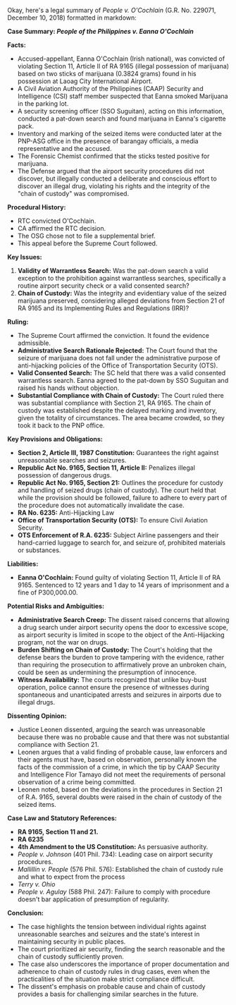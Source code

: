 Okay, here's a legal summary of *People v. O'Cochlain* (G.R. No. 229071, December 10, 2018) formatted in markdown:

**Case Summary: *People of the Philippines v. Eanna O'Cochlain***

**Facts:**

*   Accused-appellant, Eanna O'Cochlain (Irish national), was convicted of violating Section 11, Article II of RA 9165 (illegal possession of marijuana) based on two sticks of marijuana (0.3824 grams) found in his possession at Laoag City International Airport.
*   A Civil Aviation Authority of the Philippines (CAAP) Security and Intelligence (CSI) staff member suspected that Eanna smoked Marijuana in the parking lot.
*   A security screening officer (SSO Suguitan), acting on this information, conducted a pat-down search and found marijuana in Eanna's cigarette pack.
*   Inventory and marking of the seized items were conducted later at the PNP-ASG office in the presence of barangay officials, a media representative and the accused.
*   The Forensic Chemist confirmed that the sticks tested positive for marijuana.
*   The Defense argued that the airport security procedures did not discover, but illegally conducted a deliberate and conscious effort to discover an illegal drug, violating his rights and the integrity of the "chain of custody" was compromised.

**Procedural History:**

*   RTC convicted O'Cochlain.
*   CA affirmed the RTC decision.
*   The OSG chose not to file a supplemental brief.
*   This appeal before the Supreme Court followed.

**Key Issues:**

1.  **Validity of Warrantless Search:** Was the pat-down search a valid exception to the prohibition against warrantless searches, specifically a routine airport security check or a valid consented search?
2.  **Chain of Custody:** Was the integrity and evidentiary value of the seized marijuana preserved, considering alleged deviations from Section 21 of RA 9165 and its Implementing Rules and Regulations (IRR)?

**Ruling:**

*   The Supreme Court affirmed the conviction. It found the evidence admissible.
*   **Administrative Search Rationale Rejected:** The Court found that the seizure of marijuana does not fall under the administrative purpose of anti-hijacking policies of the Office of Transportation Security (OTS).
*   **Valid Consented Search:** The SC held that there was a valid consented warrantless search. Eanna agreed to the pat-down by SSO Suguitan and raised his hands without objection.
*   **Substantial Compliance with Chain of Custody:** The Court ruled there was substantial compliance with Section 21, RA 9165. The chain of custody was established despite the delayed marking and inventory, given the totality of circumstances. The area became crowded, so they took it back to the PNP office.

**Key Provisions and Obligations:**

*   **Section 2, Article III, 1987 Constitution:** Guarantees the right against unreasonable searches and seizures.
*   **Republic Act No. 9165, Section 11, Article II:** Penalizes illegal possession of dangerous drugs.
*   **Republic Act No. 9165, Section 21:**  Outlines the procedure for custody and handling of seized drugs (chain of custody). The court held that while the provision should be followed, failure to adhere to every part of the procedure does not automatically invalidate the case.
*   **RA No. 6235:** Anti-Hijacking Law
*   **Office of Transportation Security (OTS):** To ensure Civil Aviation Security.
*   **OTS Enforcement of R.A. 6235:** Subject Airline passengers and their hand-carried luggage to search for, and seizure of, prohibited materials or substances.

**Liabilities:**

*   **Eanna O'Cochlain:** Found guilty of violating Section 11, Article II of RA 9165. Sentenced to 12 years and 1 day to 14 years of imprisonment and a fine of P300,000.00.

**Potential Risks and Ambiguities:**

*   **Administrative Search Creep:**  The dissent raised concerns that allowing a drug search under airport security opens the door to excessive scope, as airport security is limited in scope to the object of the Anti-Hijacking program, not the war on drugs.
*   **Burden Shifting on Chain of Custody:** The Court's holding that the defense bears the burden to prove tampering with the evidence, rather than requiring the prosecution to affirmatively prove an unbroken chain, could be seen as undermining the presumption of innocence.
*   **Witness Availability:** The courts recognized that unlike buy-bust operation, police cannot ensure the presence of witnesses during spontaneous and unanticipated arrests and seizures in airports due to illegal drugs.

**Dissenting Opinion:**

*   Justice Leonen dissented, arguing the search was unreasonable because there was no probable cause and that there was not substantial compliance with Section 21.
*   Leonen argues that a valid finding of probable cause, law enforcers and their agents must have, based on observation, personally known the facts of the commission of a crime, in which the tip by CAAP Security and Intelligence Flor Tamayo did not meet the requirements of personal observation of a crime being committed.
*   Leonen noted, based on the deviations in the procedures in Section 21 of R.A. 9165, several doubts were raised in the chain of custody of the seized items.

**Case Law and Statutory References:**

*   **RA 9165, Section 11 and 21.**
*   **RA 6235**
*   **4th Amendment to the US Constitution:** As persuasive authority.
*   *People v. Johnson* (401 Phil. 734): Leading case on airport security procedures.
*   *Mallillin v. People* (576 Phil. 576): Established the chain of custody rule and what to expect from the process
*   *Terry v. Ohio*
*   *People v. Agulay* (588 Phil. 247): Failure to comply with procedure doesn't bar application of presumption of regularity.

**Conclusion:**

*   The case highlights the tension between individual rights against unreasonable searches and seizures and the state's interest in maintaining security in public places.
*   The court prioritized air security, finding the search reasonable and the chain of custody sufficiently proven.
*   The case also underscores the importance of proper documentation and adherence to chain of custody rules in drug cases, even when the practicalities of the situation make strict compliance difficult.
*   The dissent's emphasis on probable cause and chain of custody provides a basis for challenging similar searches in the future.
